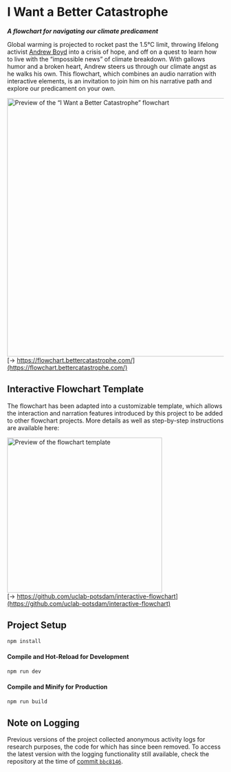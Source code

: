 # I Want a Better Catastrophe

**_A flowchart for navigating our climate predicament_**

Global warming is projected to rocket past the 1.5°C limit, throwing lifelong activist [Andrew Boyd](https://bettercatastrophe.com/) into a crisis of hope, and off on a quest to learn how to live with the “impossible news” of climate breakdown. With gallows humor and a broken heart, Andrew steers us through our climate angst as he walks his own. This flowchart, which combines an audio narration with interactive elements, is an invitation to join him on his narrative path and explore our predicament on your own.

[<img src="https://raw.githubusercontent.com/jonamil/better-catastrophe/main/public/social-preview.png" alt="Preview of the “I Want a Better Catastrophe” flowchart" width="600" />](https://flowchart.bettercatastrophe.com/)
<br />
[→ https://flowchart.bettercatastrophe.com/](https://flowchart.bettercatastrophe.com/)


## Interactive Flowchart Template

The flowchart has been adapted into a customizable template, which allows the interaction and narration features introduced by this project to be added to other flowchart projects. More details as well as step-by-step instructions are available here:

[<img src="https://raw.githubusercontent.com/uclab-potsdam/interactive-flowchart/main/docs/template-preview.png" alt="Preview of the flowchart template" width="360" />](https://github.com/uclab-potsdam/interactive-flowchart)
<br />
[→ https://github.com/uclab-potsdam/interactive-flowchart](https://github.com/uclab-potsdam/interactive-flowchart)


## Project Setup

```sh
npm install
```

#### Compile and Hot-Reload for Development

```sh
npm run dev
```

#### Compile and Minify for Production

```sh
npm run build
```


## Note on Logging

Previous versions of the project collected anonymous activity logs for research purposes, the code for which has since been removed. To access the latest version with the logging functionality still available, check the repository at the time of [commit `bbc8146`](https://github.com/jonamil/better-catastrophe/tree/bbc8146fda0590afacd8c1c6d27f2a3fab7cf70b).

